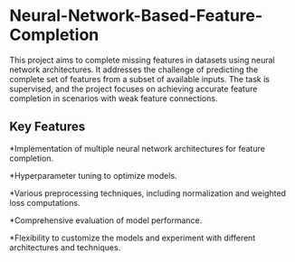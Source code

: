 # Neural-Network-Based-Feature-Completion
This project aims to complete missing features in datasets using neural network architectures. It addresses the challenge of predicting the complete set of features from a subset of available inputs. The task is supervised, and the project focuses on achieving accurate feature completion in scenarios with weak feature connections.

## Key Features

*Implementation of multiple neural network architectures for feature completion.

*Hyperparameter tuning to optimize models.

*Various preprocessing techniques, including normalization and weighted loss computations.

*Comprehensive evaluation of model performance.

*Flexibility to customize the models and experiment with different architectures and techniques.
